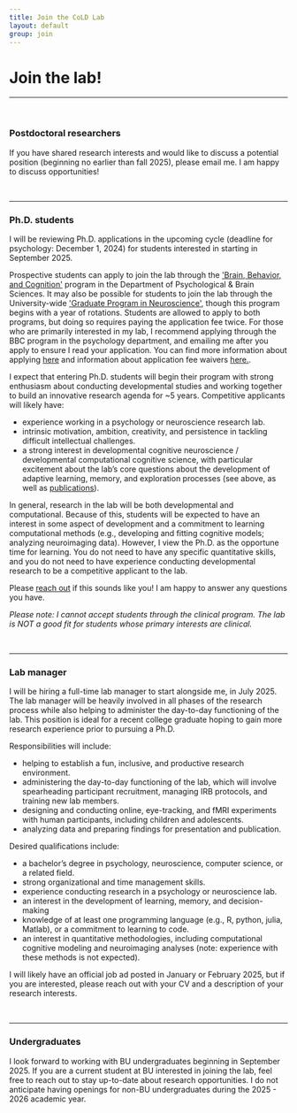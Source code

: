 ```yaml
---
title: Join the CoLD Lab
layout: default
group: join
---
```


# Join the lab!
----

<br> 


### Postdoctoral researchers
If you have shared research interests and would like to discuss a potential position (beginning no earlier than fall 2025), please email me. I am happy to discuss opportunities!

<br>

----
### Ph.D. students
I will be reviewing Ph.D. applications in the upcoming cycle (deadline for psychology: December 1, 2024) for students interested in starting in September 2025. 

Prospective students can apply to join the lab through the ['Brain, Behavior, and Cognition'](https://www.bu.edu/psych/academics/phd/bbc/) program in the Department of Psychological & Brain Sciences. It may also be possible for students to join the lab through the University-wide ['Graduate Program in Neuroscience'](https://www.bu.edu/neuro/academics/graduate/), though this program begins with a year of rotations. Students are allowed to apply to both programs, but doing so requires paying the application fee twice. For those who are primarily interested in my lab, I recommend applying through the BBC program in the psychology department, and emailing me after you apply to ensure I read your application. You can find more information about applying [here](https://www.bu.edu/cas/admissions/phd-mfa/apply/) and information about application fee waivers [here.](https://www.bu.edu/cas/admissions/phd-mfa/apply/fee-waiver/).

I expect that entering Ph.D. students will begin their program with strong enthusiasm about conducting developmental studies and working together to build an innovative research agenda for ~5 years. Competitive applicants will likely have:
* experience working in a psychology or neuroscience research lab.
* intrinsic motivation, ambition, creativity, and persistence in tackling difficult intellectual challenges.
* a strong interest in developmental cognitive neuroscience / developmental computational cognitive science, with particular excitement about the lab’s core questions about the development of adaptive learning, memory, and exploration processes (see above, as well as [publications](/publications)).

In general, research in the lab will be both developmental and computational. Because of this, students will be expected to have an interest in some aspect of development and a commitment to learning computational methods (e.g., developing and fitting cognitive models; analyzing neuroimaging data). However, I view the Ph.D. as the opportune time for learning. You do not need to have any specific quantitative skills, and you do not need to have experience conducting developmental research to be a competitive applicant to the lab. 

Please [reach out](mailto:katenuss@gmail.com) if this sounds like you!  I am happy to answer any questions you have. 

*Please note: I cannot accept students through the clinical program. The lab is NOT a good fit for students whose primary interests are clinical.*
 
<br>

----
### Lab manager 
I will be hiring a full-time lab manager to start alongside me, in July 2025. The lab manager will be heavily involved in all phases of the research process while also helping to administer the day-to-day functioning of the lab. This position is ideal for a recent college graduate hoping to gain more research experience prior to pursuing a Ph.D. 

Responsibilities will include:
* helping to establish a fun, inclusive, and productive research environment. 
* administering the day-to-day functioning of the lab, which will involve spearheading participant recruitment, managing IRB protocols, and training new lab members.
* designing and conducting online, eye-tracking, and fMRI experiments with human participants, including children and adolescents.
* analyzing data and preparing findings for presentation and publication.

Desired qualifications include:
* a bachelor’s degree in psychology, neuroscience, computer science, or a related field.
* strong organizational and time management skills.
* experience conducting research in a psychology or neuroscience lab.
* an interest in the development of learning, memory, and decision-making
* knowledge of at least one programming language (e.g., R, python, julia, Matlab), or a commitment to learning to code.
* an interest in quantitative methodologies, including computational cognitive modeling and neuroimaging analyses (note: experience with these methods is not expected).

I will likely have an official job ad posted in January or February 2025, but if you are interested, please reach out with your CV and a description of your research interests.

<br>

----
### Undergraduates
I look forward to working with BU undergraduates beginning in September 2025. If you are a current student at BU interested in joining the lab, feel free to reach out to stay up-to-date about research opportunities. I do not anticipate having openings for non-BU undergraduates during the 2025 - 2026 academic year.